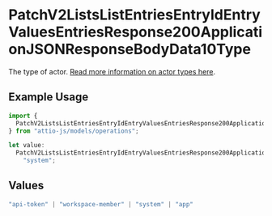 # PatchV2ListsListEntriesEntryIdEntryValuesEntriesResponse200ApplicationJSONResponseBodyData10Type

The type of actor. [Read more information on actor types here](/docs/actors).

## Example Usage

```typescript
import {
  PatchV2ListsListEntriesEntryIdEntryValuesEntriesResponse200ApplicationJSONResponseBodyData10Type,
} from "attio-js/models/operations";

let value:
  PatchV2ListsListEntriesEntryIdEntryValuesEntriesResponse200ApplicationJSONResponseBodyData10Type =
    "system";
```

## Values

```typescript
"api-token" | "workspace-member" | "system" | "app"
```